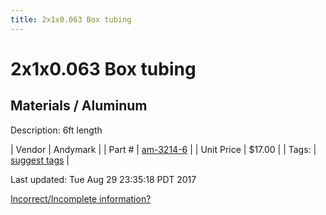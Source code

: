 ```yaml
---
title: 2x1x0.063 Box tubing
---
```


# 2x1x0.063 Box tubing
## Materials / Aluminum
Description: 	6ft length 

| Vendor | Andymark | 
| Part # | [am-3214-6](http://www.andymark.com/product-p/am-3214-6.htm) | 
| Unit Price | $17.00 | 
| Tags: | [suggest tags](https://docs.google.com/forms/d/e/1FAIpQLSeWyY8v3RgOty-MyWmh9U0iivNYN_molChYyS-0U-o-kOAv_g/viewform) | 

Last updated: Tue Aug 29 23:35:18 PDT 2017

 [Incorrect/Incomplete information?](https://docs.google.com/forms/d/e/1FAIpQLSeWyY8v3RgOty-MyWmh9U0iivNYN_molChYyS-0U-o-kOAv_g/viewform)